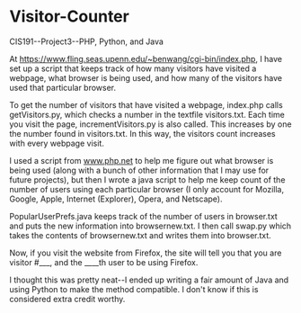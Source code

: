 Visitor-Counter
===============

CIS191--Project3--PHP, Python, and Java

At https://www.fling.seas.upenn.edu/~benwang/cgi-bin/index.php, I have set up a
script that keeps track of how many visitors have visited a webpage, what
browser is being used, and how many of the visitors have used that particular
browser.

To get the number of visitors that have visited a webpage, index.php calls 
getVisitors.py, which checks a number in the textfile visitors.txt.  Each time
you visit the page, incrementVisitors.py is also called.  This increases by one
the number found in visitors.txt.  In this way, the visitors count increases
with every webpage visit.

I used a script from www.php.net to help me figure out what browser is being
used (along with a bunch of other information that I may use for future
projects), but then I wrote a java script to help me keep count of the number of
users using each particular browser (I only account for Mozilla, Google, Apple,
Internet (Explorer), Opera, and Netscape).

PopularUserPrefs.java keeps track of the number of users in browser.txt and puts
the new information into browsernew.txt.  I then call swap.py which takes the
contents of browsernew.txt and writes them into browser.txt.

Now, if you visit the website from Firefox, the site will tell you that you are
visitor #___, and the ____th user to be using Firefox.

I thought this was pretty neat--I ended up writing a fair amount of Java and
using Python to make the method compatible.  I don't know if this is considered
extra credit worthy.
